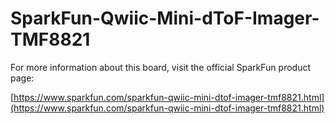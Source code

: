 # SparkFun-Qwiic-Mini-dToF-Imager-TMF8821

For more information about this board, visit the official SparkFun product page:

[https://www.sparkfun.com/sparkfun-qwiic-mini-dtof-imager-tmf8821.html](https://www.sparkfun.com/sparkfun-qwiic-mini-dtof-imager-tmf8821.html) 